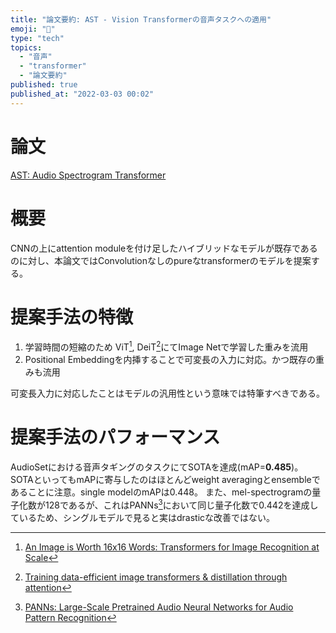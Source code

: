```yaml
---
title: "論文要約: AST - Vision Transformerの音声タスクへの適用"
emoji: "🙆"
type: "tech"
topics:
  - "音声"
  - "transformer"
  - "論文要約"
published: true
published_at: "2022-03-03 00:02"
---
```


# 論文

[AST: Audio Spectrogram Transformer](https://arxiv.org/abs/2104.01778v3)

# 概要

CNNの上にattention moduleを付け足したハイブリッドなモデルが既存であるのに対し、本論文ではConvolutionなしのpureなtransformerのモデルを提案する。

# 提案手法の特徴

1. 学習時間の短縮のため ViT[^1], DeiT[^2]にてImage Netで学習した重みを流用
2. Positional Embeddingを内挿することで可変長の入力に対応。かつ既存の重みも流用

可変長入力に対応したことはモデルの汎用性という意味では特筆すべきである。

# 提案手法のパフォーマンス

AudioSetにおける音声タギングのタスクにてSOTAを達成(mAP=**0.485**)。
SOTAといってもmAPに寄与したのはほとんどweight averagingとensembleであることに注意。single modelのmAPは0.448。
また、mel-spectrogramの量子化数が128であるが、これはPANNs[^3]において同じ量子化数で0.442を達成しているため、シングルモデルで見ると実はdrasticな改善ではない。

[^1]: [An Image is Worth 16x16 Words: Transformers for Image Recognition at Scale](https://arxiv.org/abs/2010.11929)
[^2]: [Training data-efficient image transformers & distillation through attention](https://arxiv.org/abs/2012.12877v2)
[^3]: [PANNs: Large-Scale Pretrained Audio Neural Networks for Audio Pattern Recognition](https://arxiv.org/abs/1912.10211)
